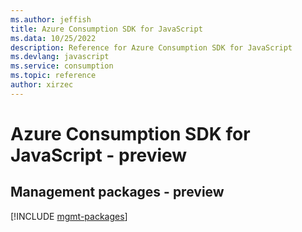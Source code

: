 ```yaml
---
ms.author: jeffish
title: Azure Consumption SDK for JavaScript
ms.data: 10/25/2022
description: Reference for Azure Consumption SDK for JavaScript
ms.devlang: javascript
ms.service: consumption
ms.topic: reference
author: xirzec
---
```

# Azure Consumption SDK for JavaScript - preview

## Management packages - preview
[!INCLUDE [mgmt-packages](consumption-mgmt-index.md)]